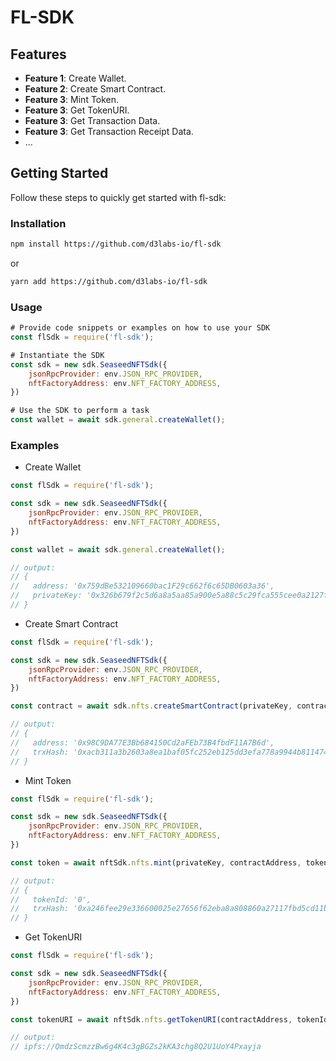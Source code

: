 # FL-SDK

## Features

- **Feature 1**: Create Wallet.
- **Feature 2**: Create Smart Contract.
- **Feature 3**: Mint Token.
- **Feature 3**: Get TokenURI.
- **Feature 3**: Get Transaction Data.
- **Feature 3**: Get Transaction Receipt Data.
- ...

## Getting Started

Follow these steps to quickly get started with fl-sdk:

### Installation

```bash
npm install https://github.com/d3labs-io/fl-sdk
```

or

```bash
yarn add https://github.com/d3labs-io/fl-sdk
```

### Usage

```javascript
# Provide code snippets or examples on how to use your SDK
const flSdk = require('fl-sdk');

# Instantiate the SDK
const sdk = new sdk.SeaseedNFTSdk({
    jsonRpcProvider: env.JSON_RPC_PROVIDER,
    nftFactoryAddress: env.NFT_FACTORY_ADDRESS,
})

# Use the SDK to perform a task
const wallet = await sdk.general.createWallet();
```

### Examples

* Create Wallet
```javascript
const flSdk = require('fl-sdk');

const sdk = new sdk.SeaseedNFTSdk({
    jsonRpcProvider: env.JSON_RPC_PROVIDER,
    nftFactoryAddress: env.NFT_FACTORY_ADDRESS,
})

const wallet = await sdk.general.createWallet();

// output:
// {
//   address: '0x759dBe532109660bac1F29c662f6c65DB0603a36',
//   privateKey: '0x326b679f2c5d6a8a5aa85a900e5a88c5c29fca555cee0a2127f4eab8dba5f94c'
// }
```

* Create Smart Contract
```javascript
const flSdk = require('fl-sdk');

const sdk = new sdk.SeaseedNFTSdk({
    jsonRpcProvider: env.JSON_RPC_PROVIDER,
    nftFactoryAddress: env.NFT_FACTORY_ADDRESS,
})

const contract = await sdk.nfts.createSmartContract(privateKey, contractName, contractSymbol);

// output:
// {
//   address: '0x98C9DA77E3Bb684150Cd2aFEb73B4fbdF11A7B6d',
//   trxHash: '0xacb311a3b2603a8ea1baf05fc252eb125dd3efa778a9944b811474d66d167ea6'
// }
```

* Mint Token
```javascript
const flSdk = require('fl-sdk');

const sdk = new sdk.SeaseedNFTSdk({
    jsonRpcProvider: env.JSON_RPC_PROVIDER,
    nftFactoryAddress: env.NFT_FACTORY_ADDRESS,
})

const token = await nftSdk.nfts.mint(privateKey, contractAddress, tokenURI);

// output:
// {
//   tokenId: '0',
//   trxHash: '0xa246fee29e336600025e27656f62eba8a808860a27117fbd5cd11b04b8e23469'
// }
```

* Get TokenURI
```javascript
const flSdk = require('fl-sdk');

const sdk = new sdk.SeaseedNFTSdk({
    jsonRpcProvider: env.JSON_RPC_PROVIDER,
    nftFactoryAddress: env.NFT_FACTORY_ADDRESS,
})

const tokenURI = await nftSdk.nfts.getTokenURI(contractAddress, tokenId);

// output:
// ipfs://QmdzScmzzBw6g4K4c3gBGZs2kKA3chg8Q2U1UoY4Pxayja
```